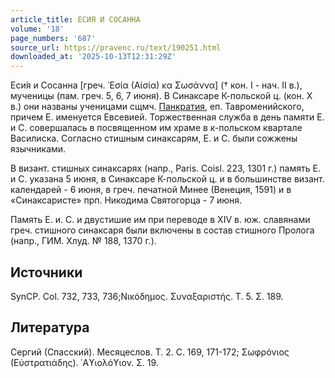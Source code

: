 ```yaml
---
article_title: ЕСИЯ И СОСАННА
volume: '18'
page_numbers: '687'
source_url: https://pravenc.ru/text/190251.html
downloaded_at: '2025-10-13T12:31:29Z'
---
```


Еси́я и Сосанна [греч. ᾿Εσία (Αἰσία) κα Σωσάννα] († кон. I - нач. II в.), мученицы (пам. греч. 5, 6, 7 июня). В Синаксаре К-польской ц. (кон. Х в.) они названы ученицами сщмч. [Панкратия](https://pravenc.ru/text/Панкратий.html), еп. Тавроменийского, причем Е. именуется Евсевией. Торжественная служба в день памяти Е. и С. совершалась в посвященном им храме в к-польском квартале Василиска. Согласно стишным синаксарям, Е. и С. были сожжены язычниками.

В визант. стишных синаксарях (напр., Paris. Coisl. 223, 1301 г.) память Е. и С. указана 5 июня, в Синаксаре К-польской ц. и в большинстве визант. календарей - 6 июня, в греч. печатной Минее (Венеция, 1591) и в «Синаксаристе» прп. Никодима Святогорца - 7 июня.

Память Е. и. С. и двустишие им при переводе в XIV в. юж. славянами греч. стишного синаксаря были включены в состав стишного Пролога (напр., ГИМ. Хлуд. № 188, 1370 г.).

## Источники

SynCP. Col. 732, 733, 736;Νικόδημος. Συναξαριστής. Τ. 5. Σ. 189.

## Литература

Сергий (Спасский). Месяцеслов. Т. 2. С. 169, 171-172; Σωφρόνιος (Εὐστρατιάδης). ῾Αϒιολόϒιον. Σ. 19.
